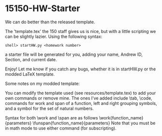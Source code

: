# 15150-HW-Starter
We can do better than the released template.

The 'template.tex' the 150 staff gives us is nice, but with a little scripting
we can be slightly lazier. Using the following syntax:

    shell> startHW.py <homework number>

a starter file will be generated for you, adding your name, Andrew ID, Section,
and current date.

Enjoy! Let me know if you catch any bugs, whether it is in startHW.py or
the modded LaTeX template.

Some notes on my modded template:

You can modify the template used (see resources/template.tex) to add your
own commands or remove mine. The ones I've added include \tab, \code, commands
for work and span of a function, left and right grouping symbols, and a symbol
for the set of natural numbers.

Syntax for both \work and \span are as follows
    \work{function_name}{parameters}
    \funspan{function_name}{parameters}
Note that you must be in math mode to use either command (for subscripting).
